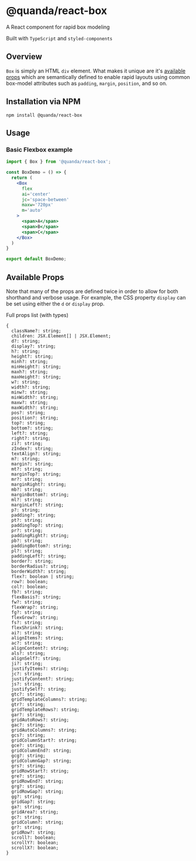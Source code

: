 # @quanda/react-box
A React component for rapid box modeling

Built with `TypeScript` and `styled-components`

## Overview
`Box` is simply an HTML `div` element. What makes it unique are it's [available props](#available-props) which are semantically defined to enable rapid layouts using common box-model attributes such as `padding`, `margin`, `position`, and so on.


## Installation via NPM

```shell
npm install @quanda/react-box
```

## Usage

### Basic Flexbox example

```jsx
import { Box } from '@quanda/react-box';

const BoxDemo = () => {
  return (
    <Box
      flex
      ai='center'
      jc='space-between'
      maxw='720px'
      m='auto'
    >
      <span>A</span>
      <span>B</span>
      <span>C</span>
    </Box>
  )
}

export default BoxDemo;
```

## Available Props

Note that many of the props are defined twice in order to allow for both shorthand and verbose usage. For example, the CSS property `display` can be set using either the `d` or `display` prop. 

Full props list (with types)

```
{
  className?: string;
  children: JSX.Element[] | JSX.Element;
  d?: string;
  display?: string;
  h?: string;
  height?: string;
  minh?: string;
  minHeight?: string;
  maxh?: string;
  maxHeight?: string;
  w?: string;
  width?: string;
  minw?: string;
  minWidth?: string;
  maxw?: string;
  maxWidth?: string;
  pos?: string;
  position?: string;
  top?: string;
  bottom?: string;
  left?: string;
  right?: string;
  zi?: string;
  zIndex?: string;
  textAlign?: string;
  m?: string;
  margin?: string;
  mt?: string;
  marginTop?: string;
  mr?: string;
  marginRight?: string;
  mb?: string;
  marginBottom?: string;
  ml?: string;
  marginLeft?: string;
  p?: string;
  padding?: string;
  pt?: string;
  paddingTop?: string;
  pr?: string;
  paddingRight?: string;
  pb?: string;
  paddingBottom?: string;
  pl?: string;
  paddingLeft?: string;
  border?: string;
  borderRadius?: string;
  borderWidth?: string;
  flex?: boolean | string;
  row?: boolean;
  col?: boolean;
  fb?: string;
  flexBasis?: string;
  fw?: string;
  flexWrap?: string;
  fg?: string;
  flexGrow?: string;
  fs?: string;
  flexShrink?: string;
  ai?: string;
  alignItems?: string;
  ac?: string;
  alignContent?: string;
  als?: string;
  alignSelf?: string;
  ji?: string;
  justifyItems?: string;
  jc?: string;
  justifyContent?: string;
  js?: string;
  justifySelf?: string;
  gtc?: string;
  gridTemplateColumns?: string;
  gtr?: string;
  gridTemplateRows?: string;
  gar?: string;
  gridAutoRows?: string;
  gac?: string;
  gridAutoColumns?: string;
  gcs?: string;
  gridColumnStart?: string;
  gce?: string;
  gridColumnEnd?: string;
  gcg?: string;
  gridColumnGap?: string;
  grs?: string;
  gridRowStart?: string;
  gre?: string;
  gridRowEnd?: string;
  grg?: string;
  gridRowGap?: string;
  gg?: string;
  gridGap?: string;
  ga?: string;
  gridArea?: string;
  gc?: string;
  gridColumn?: string;
  gr?: string;
  gridRow?: string;
  scroll?: boolean;
  scrollY?: boolean;
  scrollX?: boolean;
}
```